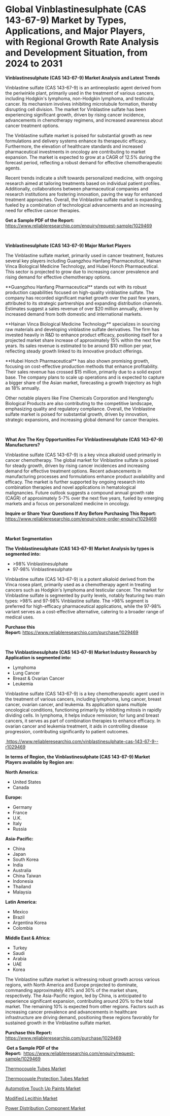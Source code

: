 <p><h1>Global Vinblastinesulphate (CAS 143-67-9) Market by Types, Applications, and Major Players, with Regional Growth Rate Analysis and Development Situation, from 2024 to 2031</h1></p><p><strong>Vinblastinesulphate (CAS 143-67-9) Market Analysis and Latest Trends</strong></p>
<p><p>Vinblastine sulfate (CAS 143-67-9) is an antineoplastic agent derived from the periwinkle plant, primarily used in the treatment of various cancers, including Hodgkin's lymphoma, non-Hodgkin lymphoma, and testicular cancer. Its mechanism involves inhibiting microtubule formation, thereby disrupting cell division. The market for Vinblastine sulfate has been experiencing significant growth, driven by rising cancer incidence, advancements in chemotherapy regimens, and increased awareness about cancer treatment options.</p><p>The Vinblastine sulfate market is poised for substantial growth as new formulations and delivery systems enhance its therapeutic efficacy. Furthermore, the elevation of healthcare standards and increased pharmaceutical investments in oncology are contributing to market expansion. The market is expected to grow at a CAGR of 12.5% during the forecast period, reflecting a robust demand for effective chemotherapeutic agents. </p><p>Recent trends indicate a shift towards personalized medicine, with ongoing research aimed at tailoring treatments based on individual patient profiles. Additionally, collaborations between pharmaceutical companies and research institutions are fostering innovation, paving the way for enhanced treatment approaches. Overall, the Vinblastine sulfate market is expanding, fueled by a combination of technological advancements and an increasing need for effective cancer therapies.</p></p>
<p><strong>Get a Sample PDF of the Report:&nbsp;</strong> <a href="https://www.reliableresearchiq.com/enquiry/request-sample/1029469">https://www.reliableresearchiq.com/enquiry/request-sample/1029469</a></p>
<p>&nbsp;</p>
<p><strong>Vinblastinesulphate (CAS 143-67-9) Major Market Players</strong></p>
<p><p>The Vinblastine sulfate market, primarily used in cancer treatment, features several key players including Guangzhou Hanfang Pharmaceutical, Hainan Vinca Biological Medicine Technology, and Hubei Honch Pharmaceutical. This sector is projected to grow due to increasing cancer prevalence and rising demand for effective chemotherapy options.</p><p>**Guangzhou Hanfang Pharmaceutical** stands out with its robust production capabilities focused on high-quality vinblastine sulfate. The company has recorded significant market growth over the past few years, attributed to its strategic partnerships and expanding distribution channels. Estimates suggest a sales revenue of over $20 million annually, driven by increased demand from both domestic and international markets.</p><p>**Hainan Vinca Biological Medicine Technology** specializes in sourcing raw materials and developing vinblastine sulfate derivatives. The firm has invested heavily in R&D to enhance product efficacy, positioning itself for a projected market share increase of approximately 15% within the next five years. Its sales revenue is estimated to be around $10 million per year, reflecting steady growth linked to its innovative product offerings.</p><p>**Hubei Honch Pharmaceutical** has also shown promising growth, focusing on cost-effective production methods that enhance profitability. Their sales revenue has crossed $15 million, primarily due to a solid export base. The company plans to scale up operations and is expected to capture a bigger share of the Asian market, forecasting a growth trajectory as high as 18% annually.</p><p>Other notable players like Fine Chemicals Corporation and Hengtengfu Biological Products are also contributing to the competitive landscape, emphasizing quality and regulatory compliance. Overall, the Vinblastine sulfate market is poised for substantial growth, driven by innovation, strategic expansions, and increasing global demand for cancer therapies.</p></p>
<p>&nbsp;</p>
<p><strong>What Are The Key Opportunities For Vinblastinesulphate (CAS 143-67-9) Manufacturers?</strong></p>
<p><p>Vinblastine sulfate (CAS 143-67-9) is a key vinca alkaloid used primarily in cancer chemotherapy. The global market for Vinblastine sulfate is poised for steady growth, driven by rising cancer incidences and increasing demand for effective treatment options. Recent advancements in manufacturing processes and formulations enhance product availability and efficacy. The market is further supported by ongoing research into combination therapies and novel applications in hematological malignancies. Future outlook suggests a compound annual growth rate (CAGR) of approximately 5-7% over the next five years, fueled by emerging markets and a focus on personalized medicine in oncology.</p></p>
<p><strong>Inquire or Share Your Questions If Any Before Purchasing This Report:</strong> <a href="https://www.reliableresearchiq.com/enquiry/pre-order-enquiry/1029469">https://www.reliableresearchiq.com/enquiry/pre-order-enquiry/1029469</a></p>
<p>&nbsp;</p>
<p><strong>Market Segmentation</strong></p>
<p><strong>The Vinblastinesulphate (CAS 143-67-9) Market Analysis by types is segmented into:</strong></p>
<p><ul><li>>98% Vinblastinesulphate</li><li>97-98% Vinblastinesulphate</li></ul></p>
<p><p>Vinblastine sulfate (CAS 143-67-9) is a potent alkaloid derived from the Vinca rosea plant, primarily used as a chemotherapy agent in treating cancers such as Hodgkin's lymphoma and testicular cancer. The market for Vinblastine sulfate is segmented by purity levels, notably featuring two main types: >98% and 97-98% Vinblastine sulfate. The >98% segment is preferred for high-efficacy pharmaceutical applications, while the 97-98% variant serves as a cost-effective alternative, catering to a broader range of medical uses.</p></p>
<p><strong>Purchase this Report:&nbsp;</strong><a href="https://www.reliableresearchiq.com/purchase/1029469">https://www.reliableresearchiq.com/purchase/1029469</a></p>
<p>&nbsp;</p>
<p><strong>The Vinblastinesulphate (CAS 143-67-9) Market Industry Research by Application is segmented into:</strong></p>
<p><ul><li>Lymphoma</li><li>Lung Cancer</li><li>Breast & Ovarian Cancer</li><li>Leukemia</li></ul></p>
<p><p>Vinblastine sulfate (CAS 143-67-9) is a key chemotherapeutic agent used in the treatment of various cancers, including lymphoma, lung cancer, breast cancer, ovarian cancer, and leukemia. Its application spans multiple oncological conditions, functioning primarily by inhibiting mitosis in rapidly dividing cells. In lymphoma, it helps induce remission; for lung and breast cancers, it serves as part of combination therapies to enhance efficacy. In ovarian cancer and leukemia treatment, it aids in controlling disease progression, contributing significantly to patient outcomes.</p></p>
<p><a href="https://www.reliableresearchiq.com/vinblastinesulphate-cas-143-67-9--r1029469">&nbsp;https://www.reliableresearchiq.com/vinblastinesulphate-cas-143-67-9--r1029469</a></p>
<p><strong>In terms of Region, the Vinblastinesulphate (CAS 143-67-9) Market Players available by Region are:</strong></p>
<p>
    <p> <strong> North America: </strong>
        <ul>
            <li>United States</li>
            <li>Canada</li>
        </ul>
        </p> 
    <p> <strong> Europe: </strong>
        <ul>
            <li>Germany</li>
            <li>France</li>
            <li>U.K.</li>
            <li>Italy</li>
            <li>Russia</li>
        </ul>
        </p> 
    <p> <strong> Asia-Pacific: </strong>
        <ul>
            <li>China</li>
            <li>Japan</li>
            <li>South Korea</li>
            <li>India</li>
            <li>Australia</li>
            <li>China Taiwan</li>
            <li>Indonesia</li>
            <li>Thailand</li>
            <li>Malaysia</li>
        </ul>
        </p> 
    <p> <strong> Latin America: </strong>
        <ul>
            <li>Mexico</li>
            <li>Brazil</li>
            <li>Argentina Korea</li>
            <li>Colombia</li>
        </ul>
        </p> 
    <p> <strong> Middle East & Africa: </strong>
        <ul>
            <li>Turkey</li>
            <li>Saudi</li>
            <li>Arabia</li>
            <li>UAE</li>
            <li>Korea</li>
        </ul>
    </p>
    </p>
<p><p>The Vinblastine sulfate market is witnessing robust growth across various regions, with North America and Europe projected to dominate, commanding approximately 40% and 30% of the market share, respectively. The Asia-Pacific region, led by China, is anticipated to experience significant expansion, contributing around 20% to the total market. The remaining 10% is expected from other regions. Factors such as increasing cancer prevalence and advancements in healthcare infrastructure are driving demand, positioning these regions favorably for sustained growth in the Vinblastine sulfate market.</p></p>
<p><strong>Purchase this Report: </strong><a href="https://www.reliableresearchiq.com/purchase/1029469">https://www.reliableresearchiq.com/purchase/1029469</a></p>
<p>&nbsp;<strong>Get a Sample PDF of the Report:&nbsp;&nbsp;</strong><a href="https://www.reliableresearchiq.com/enquiry/request-sample/1029469">https://www.reliableresearchiq.com/enquiry/request-sample/1029469</a></p>
<p><strong></strong></p>
<p><p><a href="https://issuu.com/reportprime-2/docs/thermocouple-tubes-market-size-2030_d94e3124dd915d">Thermocouple Tubes Market</a></p><p><a href="https://issuu.com/reportprime-2/docs/thermocouple-protection-tubes-marke_f430b09a2ef6bb">Thermocouple Protection Tubes Market</a></p><p><a href="https://www.linkedin.com/pulse/global-automotive-touch-up-paints-market-opportunities-llphc?trackingId=YPOV4BIPRhiSOmKEXy6GaQ%3D%3D">Automotive Touch Up Paints Market</a></p><p><a href="https://medium.com/@marilynfhghoster53/the-global-modified-lecithin-market-is-a-dynamic-and-growing-industry-27d9eb26bea6">Modified Lecithin Market</a></p><p><a href="https://www.linkedin.com/pulse/power-distribution-component-market-trends-growth-outlook-e9ldc?trackingId=ZbXLiBctSyGIFYu6xFvnbA%3D%3D">Power Distribution Component Market</a></p></p>